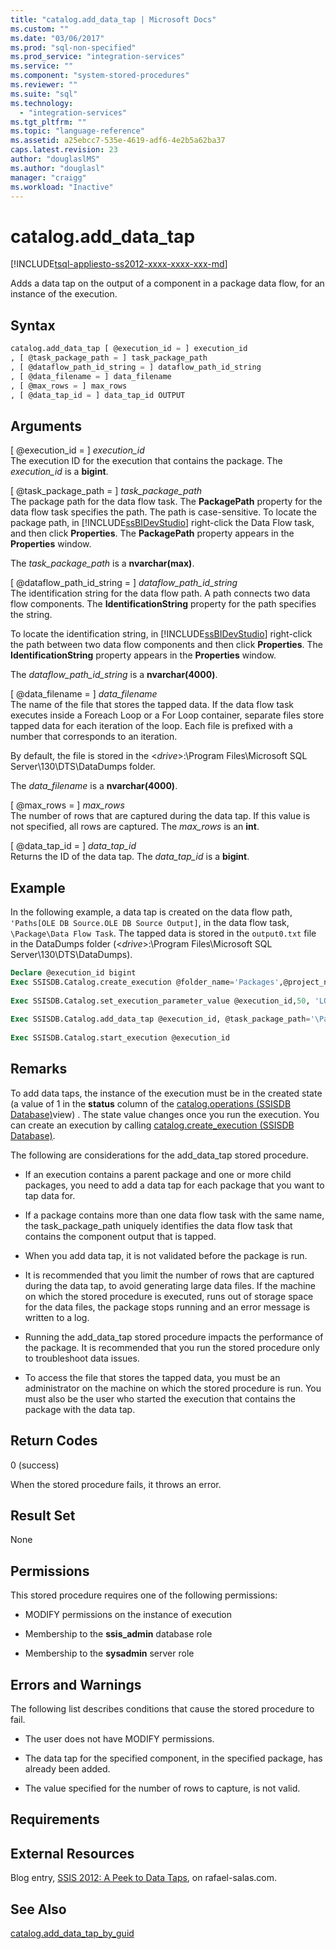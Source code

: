 ```yaml
---
title: "catalog.add_data_tap | Microsoft Docs"
ms.custom: ""
ms.date: "03/06/2017"
ms.prod: "sql-non-specified"
ms.prod_service: "integration-services"
ms.service: ""
ms.component: "system-stored-procedures"
ms.reviewer: ""
ms.suite: "sql"
ms.technology: 
  - "integration-services"
ms.tgt_pltfrm: ""
ms.topic: "language-reference"
ms.assetid: a25ebcc7-535e-4619-adf6-4e2b5a62ba37
caps.latest.revision: 23
author: "douglaslMS"
ms.author: "douglasl"
manager: "craigg"
ms.workload: "Inactive"
---
```

# catalog.add_data_tap
[!INCLUDE[tsql-appliesto-ss2012-xxxx-xxxx-xxx-md](../../includes/tsql-appliesto-ss2012-xxxx-xxxx-xxx-md.md)]

  Adds a data tap on the output of a component in a package data flow, for an instance of the execution.  
  
## Syntax  
  
```sql  
catalog.add_data_tap [ @execution_id = ] execution_id  
, [ @task_package_path = ] task_package_path  
, [ @dataflow_path_id_string = ] dataflow_path_id_string  
, [ @data_filename = ] data_filename  
, [ @max_rows = ] max_rows  
, [ @data_tap_id = ] data_tap_id OUTPUT  
```  
  
## Arguments  
 [ @execution_id = ] *execution_id*  
 The execution ID for the execution that contains the package. The *execution_id* is a **bigint**.  
  
 [ @task_package_path = ] *task_package_path*  
 The package path for the data flow task. The **PackagePath** property for the data flow task specifies the path. The path is case-sensitive. To locate the package path, in [!INCLUDE[ssBIDevStudio](../../includes/ssbidevstudio-md.md)] right-click the Data Flow task, and then click **Properties**. The **PackagePath** property appears in the **Properties** window.  
  
 The *task_package_path* is a **nvarchar(max)**.  
  
 [ @dataflow_path_id_string = ] *dataflow_path_id_string*  
 The identification string for the data flow path. A path connects two data flow components. The **IdentificationString** property for the path specifies the string.  
  
 To locate the identification string, in [!INCLUDE[ssBIDevStudio](../../includes/ssbidevstudio-md.md)] right-click the path between two data flow components and then click **Properties**. The **IdentificationString** property appears in the **Properties** window.  
  
 The *dataflow_path_id_string* is a **nvarchar(4000)**.  
  
 [ @data_filename = ] *data_filename*  
 The name of the file that stores the tapped data. If the data flow task executes inside a Foreach Loop or a For Loop container, separate files store tapped data for each iteration of the loop. Each file is prefixed with a number that corresponds to an iteration.  
  
 By default, the file is stored in the \<*drive*>:\Program Files\Microsoft SQL Server\130\DTS\DataDumps folder.  
  
 The *data_filename* is a **nvarchar(4000)**.  
  
 [ @max_rows = ] *max_rows*  
 The number of rows that are captured during the data tap. If this value is not specified, all rows are captured. The *max_rows* is an **int**.  
  
 [ @data_tap_id = ] *data_tap_id*  
 Returns the ID of the data tap. The *data_tap_id* is a **bigint**.  
  
## Example  
 In the following example, a data tap is created on the data flow path, `'Paths[OLE DB Source.OLE DB Source Output]`, in the data flow task, `\Package\Data Flow Task`. The tapped data is stored in the `output0.txt` file in the DataDumps folder (\<*drive*>:\Program Files\Microsoft SQL Server\130\DTS\DataDumps).  
  
```sql
Declare @execution_id bigint  
Exec SSISDB.Catalog.create_execution @folder_name='Packages',@project_name='SSISPackages', @package_name='Package.dtsx',@reference_id=Null, @use32bitruntime=False, @execution_id=@execution_id OUTPUT  
  
Exec SSISDB.Catalog.set_execution_parameter_value @execution_id,50, 'LOGGING_LEVEL', 0  
  
Exec SSISDB.Catalog.add_data_tap @execution_id, @task_package_path='\Package\Data Flow Task', @dataflow_path_id_string = 'Paths[OLE DB Source.OLE DB Source Output]', @data_filename = 'output0.txt'  
  
Exec SSISDB.Catalog.start_execution @execution_id  
```  
  
## Remarks  
 To add data taps, the instance of the execution must be in the created state (a value of 1 in the **status** column of the [catalog.operations &#40;SSISDB Database&#41;](../../integration-services/system-views/catalog-operations-ssisdb-database.md)view) . The state value changes once you run the execution. You can create an execution by calling [catalog.create_execution &#40;SSISDB Database&#41;](../../integration-services/system-stored-procedures/catalog-create-execution-ssisdb-database.md).  
  
 The following are considerations for the add_data_tap stored procedure.  
  
-   If an execution contains a parent package and one or more child packages, you need to add a data tap for each package that you want to tap data for.  
  
-   If a package contains more than one data flow task with the same name, the task_package_path uniquely identifies the data flow task that contains the component output that is tapped.  
  
-   When you add data tap, it is not validated before the package is run.  
  
-   It is recommended that you limit the number of rows that are captured during the data tap, to avoid generating large data files. If the machine on which the stored procedure is executed, runs out of storage space for the data files, the package stops running and an error message is written to a log.  
  
-   Running the add_data_tap stored procedure impacts the performance of the package. It is recommended that you run the stored procedure only to troubleshoot data issues.  
  
-   To access the file that stores the tapped data, you must be an administrator on the machine on which the stored procedure is run. You must also be the user who started the execution that contains the package with the data tap.  
  
## Return Codes  
 0 (success)  
  
 When the stored procedure fails, it throws an error.  
  
## Result Set  
 None  
  
## Permissions  
 This stored procedure requires one of the following permissions:  
  
-   MODIFY permissions on the instance of execution  
  
-   Membership to the **ssis_admin** database role  
  
-   Membership to the **sysadmin** server role  
  
## Errors and Warnings  
 The following list describes conditions that cause the stored procedure to fail.  
  
-   The user does not have MODIFY permissions.  
  
-   The data tap for the specified component, in the specified package, has already been added.  
  
-   The value specified for the number of rows to capture, is not valid.  
  
## Requirements  
  
## External Resources  
 Blog entry, [SSIS 2012: A Peek to Data Taps](http://go.microsoft.com/fwlink/?LinkId=239983), on rafael-salas.com.  
  
## See Also  
 [catalog.add_data_tap_by_guid](../../integration-services/system-stored-procedures/catalog-add-data-tap-by-guid.md)  
  
  
